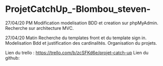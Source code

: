 # ProjetCatchUp_-Blombou_steven-

27/04/20 PM 
Modification modelisation BDD et creation sur phpMyAdmin.
Recherche sur architecture MVC.


27/04/20 Matin
Recherche du templates front et du template sign in.
Modelisation Bdd et justification des cardinalités.
Organisation du projets.

Lien du trello : https://trello.com/b/zcSFKd6e/projet-catch-up
Lien du github: 
